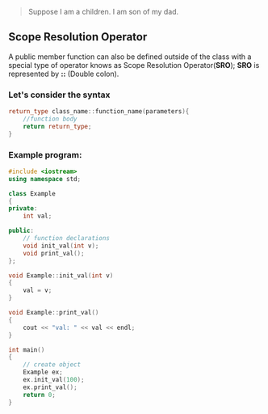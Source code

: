 >Suppose I am a children. I am son of my dad.

## Scope Resolution Operator
A public member function can also be defined outside of the class with a special type of operator knows as Scope Resolution Operator(**SRO**); **SRO** is represented by **::** (Double colon).

### Let's consider the syntax

```C++
return_type class_name::function_name(parameters){
    //function body
    return return_type;
}
```

### Example program:

```C++
#include <iostream>
using namespace std;

class Example
{
private:
    int val;

public:
    // function declarations
    void init_val(int v);
    void print_val();
};

void Example::init_val(int v)
{
    val = v;
}

void Example::print_val()
{
    cout << "val: " << val << endl;
}

int main()
{
    // create object
    Example ex;
    ex.init_val(100);
    ex.print_val();
    return 0;
}
```